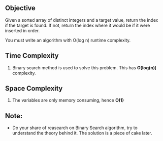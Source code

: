 ## Objective
Given a sorted array of distinct integers and a target value, return the index if the target is found. If not, return the index where it would be if it were inserted in order.

You must write an algorithm with O(log n) runtime complexity.

## Time Complexity
1. Binary search method is used to solve this problem. This has **O(log(n))** complexity.

## Space Complexity
1. The variables are only memory consuming, hence **O(1)**

## Note: 
* Do your share of reasearch on Binary Search algorithm, try to understand the theory behind it. The solution is a piece of cake later.
